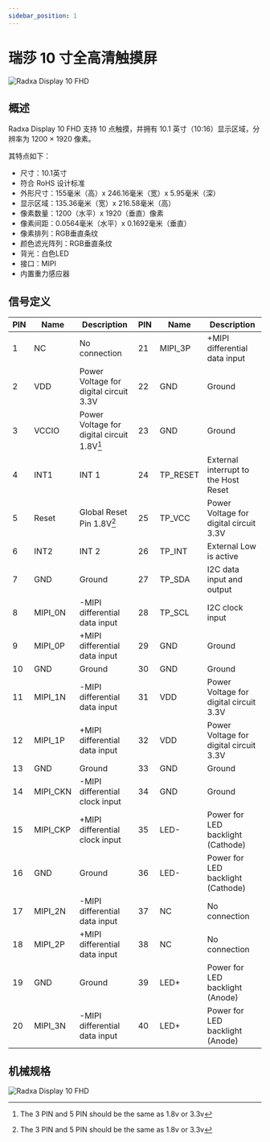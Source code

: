 ```yaml
---
sidebar_position: 1
---
```


# 瑞莎 10 寸全高清触摸屏

![Radxa Display 10 FHD](/img/accessories/display-10-fhd.webp)

## 概述

Radxa Display 10 FHD 支持 10 点触摸，并拥有 10.1 英寸（10:16）显示区域，分辨率为 1200 × 1920 像素。

其特点如下：

- 尺寸：10.1英寸
- 符合 RoHS 设计标准
- 外形尺寸：155毫米（高）x 246.16毫米（宽）x 5.95毫米（深）
- 显示区域：135.36毫米（宽）x 216.58毫米（高）
- 像素数量：1200（水平）x 1920（垂直）像素
- 像素间距：0.0564毫米（水平）x 0.1692毫米（垂直）
- 像素排列：RGB垂直条纹
- 颜色滤光阵列：RGB垂直条纹
- 背光：白色LED
- 接口：MIPI
- 内置重力感应器

## 信号定义

| PIN | Name     | Description                                | PIN | Name     | Description                            |
| --- | -------- | ------------------------------------------ | --- | -------- | -------------------------------------- |
| 1   | NC       | No connection                              | 21  | MIPI_3P  | +MIPI differential data input          |
| 2   | VDD      | Power Voltage for digital circuit 3.3V     | 22  | GND      | Ground                                 |
| 3   | VCCIO    | Power Voltage for digital circuit 1.8V[^1] | 23  | GND      | Ground                                 |
| 4   | INT1     | INT 1                                      | 24  | TP_RESET | External interrupt to the Host Reset   |
| 5   | Reset    | Global Reset Pin 1.8V[^1]                  | 25  | TP_VCC   | Power Voltage for digital circuit 3.3V |
| 6   | INT2     | INT 2                                      | 26  | TP_INT   | External Low is active                 |
| 7   | GND      | Ground                                     | 27  | TP_SDA   | I2C data input and output              |
| 8   | MIPI_0N  | -MIPI differential data input              | 28  | TP_SCL   | I2C clock input                        |
| 9   | MIPI_0P  | +MIPI differential data input              | 29  | GND      | Ground                                 |
| 10  | GND      | Ground                                     | 30  | GND      | Ground                                 |
| 11  | MIPI_1N  | -MIPI differential data input              | 31  | VDD      | Power Voltage for digital circuit 3.3V |
| 12  | MIPI_1P  | +MIPI differential data input              | 32  | VDD      | Power Voltage for digital circuit 3.3V |
| 13  | GND      | Ground                                     | 33  | GND      | Ground                                 |
| 14  | MIPI_CKN | -MIPI differential clock input             | 34  | GND      | Ground                                 |
| 15  | MIPI_CKP | +MIPI differential clock input             | 35  | LED-     | Power for LED backlight (Cathode)      |
| 16  | GND      | Ground                                     | 36  | LED-     | Power for LED backlight (Cathode)      |
| 17  | MIPI_2N  | -MIPI differential data input              | 37  | NC       | No connection                          |
| 18  | MIPI_2P  | +MIPI differential data input              | 38  | NC       | No connection                          |
| 19  | GND      | Ground                                     | 39  | LED+     | Power for LED backlight (Anode)        |
| 20  | MIPI_3N  | -MIPI differential data input              | 40  | LED+     | Power for LED backlight (Anode)        |

[^1]: The 3 PIN and 5 PIN should be the same as 1.8v or 3.3v

## 机械规格

![Radxa Display 10 FHD](/img/accessories/display_10_fhd_01.webp)
